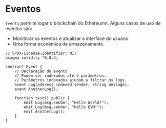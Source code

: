 # Eventos

`Events` permite logar o blockchain do Ethereumn. Alguns casos de uso de eventos são:

* Monitorar os eventos e atualizar a interface do usuário
* Uma forma econômica de armazenamento

```solidity
// SPDX-License-Identifier: MIT
pragma solidity ^0.8.3;

contract Event {
    // Declaração do evento
    // Podem ser indexados até 3 parâmetros.
    // Parâmetros indexados ajudam a filtrar os logs 
    event Log(address indexed sender, string message);
    event AnotherLog();

    function test() public {
        emit Log(msg.sender, "Hello World!");
        emit Log(msg.sender, "Hello EVM!");
        emit AnotherLog();
    }
}
```
